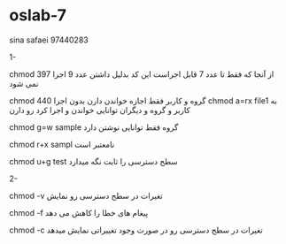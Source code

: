 # oslab-7
sina safaei 97440283


1-

chmod 397    از آنجا که فقط تا عدد 7 قابل اجراست این کد بدلیل داشتن عدد 9 اجرا نمی شود 

chmod 440      گروه و کاربر فقط اجازه خواندن دارن بدون اجرا
                                                                                                                                                                                   chmod a=rx file1  به کاربر و گروه و دیگران توانایی خواندن و اجرا کرد رو دارن 

chmod g=w sample   گروه فقط توانایی نوشتن دارد

chmod r+x sampl   نامعتبر است

chmod u+g test   سطح دسترسی را ثابت نگه میدارد

2-

chmod -v  تغیرات در سطح دسترسی رو نمایش 

chmod -f   پیغام های خطا را کاهش می دهد 

chmod -c  تغیرات در سطح دسترسی رو  در صورت وجود تغییراتی نمایش میدهد
